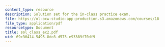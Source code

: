 ```yaml
---
content_type: resource
description: Solution set for the in-class practice exam.
file: https://ol-ocw-studio-app-production.s3.amazonaws.com/courses/18-075-advanced-calculus-for-engineers-fall-2004/69c3041454958de8d573e93389f70df9_sol_class_ex2.pdf
file_type: application/pdf
resourcetype: Document
title: sol_class_ex2.pdf
uid: 69c30414-5495-8de8-d573-e93389f70df9
---
```

